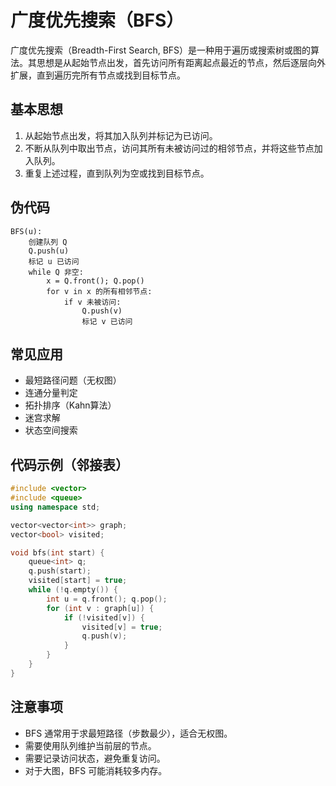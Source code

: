 
# 广度优先搜索（BFS）

广度优先搜索（Breadth-First Search, BFS）是一种用于遍历或搜索树或图的算法。其思想是从起始节点出发，首先访问所有距离起点最近的节点，然后逐层向外扩展，直到遍历完所有节点或找到目标节点。

## 基本思想

1. 从起始节点出发，将其加入队列并标记为已访问。
2. 不断从队列中取出节点，访问其所有未被访问过的相邻节点，并将这些节点加入队列。
3. 重复上述过程，直到队列为空或找到目标节点。

## 伪代码

```pseudo
BFS(u):
    创建队列 Q
    Q.push(u)
    标记 u 已访问
    while Q 非空:
        x = Q.front(); Q.pop()
        for v in x 的所有相邻节点:
            if v 未被访问:
                Q.push(v)
                标记 v 已访问
```

## 常见应用

- 最短路径问题（无权图）
- 连通分量判定
- 拓扑排序（Kahn算法）
- 迷宫求解
- 状态空间搜索

## 代码示例（邻接表）

```cpp
#include <vector>
#include <queue>
using namespace std;

vector<vector<int>> graph;
vector<bool> visited;

void bfs(int start) {
    queue<int> q;
    q.push(start);
    visited[start] = true;
    while (!q.empty()) {
        int u = q.front(); q.pop();
        for (int v : graph[u]) {
            if (!visited[v]) {
                visited[v] = true;
                q.push(v);
            }
        }
    }
}
```

## 注意事项

- BFS 通常用于求最短路径（步数最少），适合无权图。
- 需要使用队列维护当前层的节点。
- 需要记录访问状态，避免重复访问。
- 对于大图，BFS 可能消耗较多内存。

